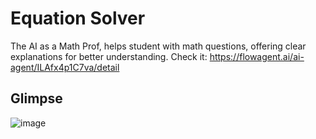 # Equation Solver

The AI as a Math Prof, helps student with math questions, offering clear explanations for better understanding. Check it: https://flowagent.ai/ai-agent/ILAfx4p1C7va/detail

## Glimpse

![image](https://github.com/khulnasoft-lab/flowagent/assets/98116504/d57aacf7-fa04-4e13-90bd-454dda996cde)
